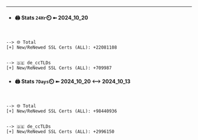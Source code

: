 

---
- #### 🖨️ **Stats** `24Hr`⏲️ ➼ 2024_10_20
```console


--> 🌐 Total
[+] New/ReNewed SSL Certs (ALL): +22081108


--> 🇩🇪 de_ccTLDs
[+] New/ReNewed SSL Certs (ALL): +709987

```

- #### 🖨️ **Stats** `7Days`⏲️ ➼ 2024_10_20 <--> 2024_10_13
```console


--> 🌐 Total
[+] New/ReNewed SSL Certs (ALL): +98440936


--> 🇩🇪 de_ccTLDs
[+] New/ReNewed SSL Certs (ALL): +2996150

```

